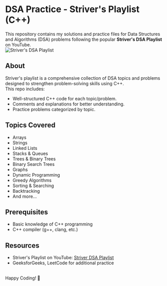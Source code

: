# DSA Practice - Striver's Playlist (C++)

This repository contains my solutions and practice files for Data Structures and Algorithms (DSA) problems following the popular **Striver's DSA Playlist** on YouTube.
<br />
![Striver's DSA Playlist](https://i.ytimg.com/vi/EAR7De6Goz4/maxresdefault.jpg)
## About

Striver's playlist is a comprehensive collection of DSA topics and problems designed to strengthen problem-solving skills using C++.  
This repo includes:

- Well-structured C++ code for each topic/problem.
- Comments and explanations for better understanding.
- Practice problems categorized by topic.

## Topics Covered

- Arrays
- Strings
- Linked Lists
- Stacks & Queues
- Trees & Binary Trees
- Binary Search Trees
- Graphs
- Dynamic Programming
- Greedy Algorithms
- Sorting & Searching
- Backtracking
- And more...


## Prerequisites

* Basic knowledge of C++ programming
* C++ compiler (g++, clang, etc.)

## Resources

* Striver's Playlist on YouTube: [Striver DSA Playlist](https://www.youtube.com/playlist?list=PLgUwDviBIf0qUlt5H_kiKYaNSqJ81PMMY)
* GeeksforGeeks, LeetCode for additional practice

<br />
Happy Coding! 🚀


